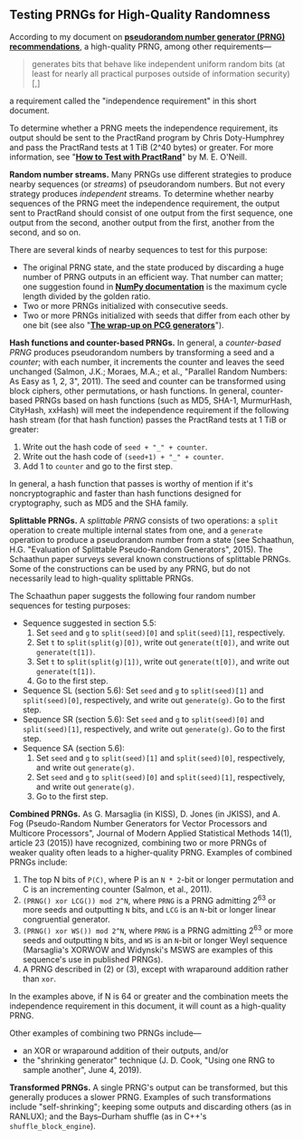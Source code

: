 <a id=Testing_PRNGs_for_High_Quality_Randomness></a>
## Testing PRNGs for High-Quality Randomness

According to my document on [**pseudorandom number generator (PRNG) recommendations**](https://peteroupc.github.io/random.html), a high-quality PRNG, among other requirements&mdash;

> generates bits that behave like independent uniform random bits (at least for nearly all practical purposes outside of information security)[,]

a requirement called the "independence requirement" in this short document.

To determine whether a PRNG meets the independence requirement, its output should be sent to the PractRand program by Chris Doty-Humphrey and pass the PractRand tests at 1 TiB (2^40 bytes) or greater.  For more information, see "[**How to Test with PractRand**](https://github.com/peteroupc/peteroupc.github.io/blob/master/randomtest.md)" by M. E. O'Neill.

**Random number streams.** Many PRNGs use different strategies to produce nearby sequences (or _streams_) of pseudorandom numbers.  But not every strategy produces _independent_ streams.  To determine whether nearby sequences of the PRNG meet the independence requirement, the output sent to PractRand should consist of one output from the first sequence, one output from the second, another output from the first, another from the second, and so on.

There are several kinds of nearby sequences to test for this purpose:

- The original PRNG state, and the state produced by discarding a huge number of PRNG outputs in an efficient way.  That number can matter; one suggestion found in [**NumPy documentation**](https://docs.scipy.org/doc/numpy/reference/random/parallel.html) is the maximum cycle length divided by the golden ratio.
- Two or more PRNGs initialized with consecutive seeds.
- Two or more PRNGs initialized with seeds that differ from each other by one bit (see also "[**The wrap-up on PCG generators**](http://pcg.di.unimi.it/pcg.php#flaws)").

**Hash functions and counter-based PRNGs.** In general, a _counter-based PRNG_ produces pseudorandom numbers by transforming a seed and a _counter_; with each number, it increments the counter and leaves the seed unchanged (Salmon, J.K.; Moraes, M.A.; et al., "Parallel Random Numbers: As Easy as 1, 2, 3", 2011).  The seed and counter can be transformed using block ciphers, other permutations, or hash functions.  In general, counter-based PRNGs based on hash functions (such as MD5, SHA-1, MurmurHash, CityHash, xxHash) will meet the independence requirement if the following hash stream (for that hash function) passes the PractRand tests at 1 TiB or greater:

1. Write out the hash code of `seed + "_" + counter`.
2. Write out the hash code of `(seed+1) + "_" + counter`.
3. Add 1 to `counter` and go to the first step.

In general, a hash function that passes is worthy of mention if it's noncryptographic and faster than hash functions designed for cryptography, such as MD5 and the SHA family.

**Splittable PRNGs.** A _splittable PRNG_ consists of two operations: a `split` operation to create multiple internal states from one, and a `generate` operation to produce a pseudorandom number from a state (see Schaathun, H.G. "Evaluation of Splittable Pseudo-Random Generators", 2015).  The Schaathun paper surveys several known constructions of splittable PRNGs.  Some of the constructions can be used by any PRNG, but do not necessarily lead to high-quality splittable PRNGs.

The Schaathun paper suggests the following four random number sequences for testing purposes:

- Sequence suggested in section 5.5:
    1. Set `seed` and `g` to `split(seed)[0]` and `split(seed)[1]`, respectively.
    2. Set `t` to `split(split(g)[0])`, write out `generate(t[0])`, and write out `generate(t[1])`.
    3. Set `t` to `split(split(g)[1])`, write out `generate(t[0])`, and write out `generate(t[1])`.
    4. Go to the first step.
- Sequence SL (section 5.6): Set `seed` and `g` to `split(seed)[1]` and `split(seed)[0]`, respectively, and write out `generate(g)`. Go to the first step.
- Sequence SR (section 5.6): Set `seed` and `g` to `split(seed)[0]` and `split(seed)[1]`, respectively, and write out `generate(g)`. Go to the first step.
- Sequence SA (section 5.6):
    1. Set `seed` and `g` to `split(seed)[1]` and `split(seed)[0]`, respectively, and write out `generate(g)`.
    2. Set `seed` and `g` to `split(seed)[0]` and `split(seed)[1]`, respectively, and write out `generate(g)`.
    3. Go to the first step.

**Combined PRNGs.** As G. Marsaglia (in KISS), D. Jones (in JKISS), and A. Fog (Pseudo-Random Number Generators for Vector Processors and Multicore Processors", Journal of Modern Applied Statistical Methods 14(1), article 23 (2015)) have recognized, combining two or more PRNGs of weaker quality often leads to a higher-quality PRNG.  Examples of combined PRNGs include:

1. The top N bits of `P(C)`, where P is an `N * 2`-bit or longer permutation and C is an incrementing counter (Salmon, et al., 2011).
2. `(PRNG() xor LCG()) mod 2^N`, where `PRNG` is a PRNG admitting 2<sup>63</sup> or more seeds and outputting `N` bits, and `LCG` is an `N`-bit or longer linear congruential generator.
3. `(PRNG() xor WS()) mod 2^N`, where `PRNG` is a PRNG admitting 2<sup>63</sup> or more seeds and outputting `N` bits, and `WS` is an `N`-bit or longer Weyl sequence (Marsaglia's XORWOW and Widynski's MSWS are examples of this sequence's use in published PRNGs).
4. A PRNG described in (2) or (3), except with wraparound addition rather than `xor`.

In the examples above, if N is 64 or greater and the combination meets the independence requirement in this document, it will count as a high-quality PRNG.

Other examples of combining two PRNGs include&mdash;
- an XOR or wraparound addition of their outputs, and/or
- the "shrinking generator" technique (J. D. Cook, "Using one RNG to sample another", June 4, 2019).

**Transformed PRNGs.** A single PRNG's output can be transformed, but this generally produces a slower PRNG.  Examples of such transformations include "self-shrinking"; keeping some outputs and discarding others (as in RANLUX); and the Bays&ndash;Durham shuffle (as in C++'s `shuffle_block_engine`).
